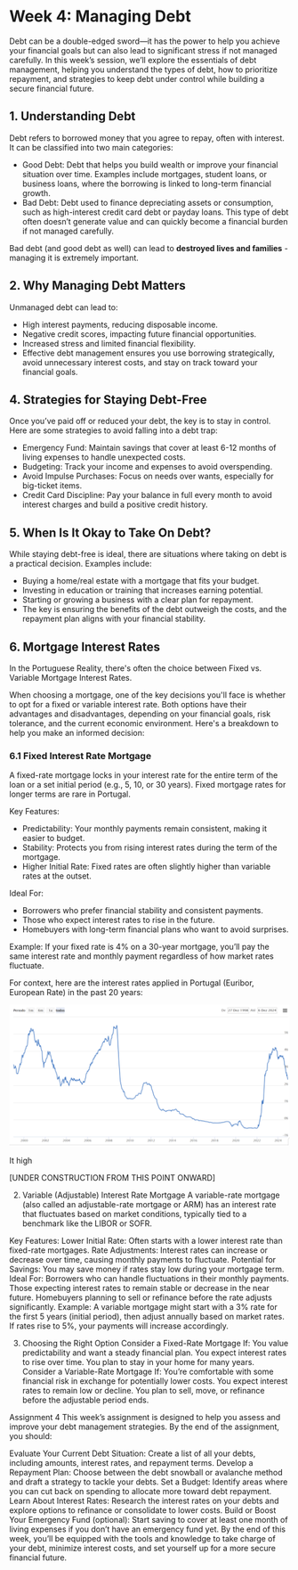 # Week 4: Managing Debt

Debt can be a double-edged sword—it has the power to help you achieve your financial goals but can also lead to significant stress if not managed carefully. In this week’s session, we’ll explore the essentials of debt management, helping you understand the types of debt, how to prioritize repayment, and strategies to keep debt under control while building a secure financial future.

## 1. Understanding Debt
Debt refers to borrowed money that you agree to repay, often with interest. It can be classified into two main categories:

- Good Debt: Debt that helps you build wealth or improve your financial situation over time. Examples include mortgages, student loans, or business loans, where the borrowing is linked to long-term financial growth.
- Bad Debt: Debt used to finance depreciating assets or consumption, such as high-interest credit card debt or payday loans. This type of debt often doesn’t generate value and can quickly become a financial burden if not managed carefully.

Bad debt (and good debt as well) can lead to **destroyed lives and families** - managing it is extremely important.

## 2. Why Managing Debt Matters
Unmanaged debt can lead to:

- High interest payments, reducing disposable income.
- Negative credit scores, impacting future financial opportunities.
- Increased stress and limited financial flexibility.
- Effective debt management ensures you use borrowing strategically, avoid unnecessary interest costs, and stay on track toward your financial goals.


## 4. Strategies for Staying Debt-Free
Once you’ve paid off or reduced your debt, the key is to stay in control. Here are some strategies to avoid falling into a debt trap:

- Emergency Fund: Maintain savings that cover at least 6-12 months of living expenses to handle unexpected costs.
- Budgeting: Track your income and expenses to avoid overspending.
- Avoid Impulse Purchases: Focus on needs over wants, especially for big-ticket items.
- Credit Card Discipline: Pay your balance in full every month to avoid interest charges and build a positive credit history.

## 5. When Is It Okay to Take On Debt?
While staying debt-free is ideal, there are situations where taking on debt is a practical decision. Examples include:

- Buying a home/real estate with a mortgage that fits your budget.
- Investing in education or training that increases earning potential.
- Starting or growing a business with a clear plan for repayment.
- The key is ensuring the benefits of the debt outweigh the costs, and the repayment plan aligns with your financial stability.

## 6. Mortgage Interest Rates

In the Portuguese Reality, there's often the choice between Fixed vs. Variable Mortgage Interest Rates.

When choosing a mortgage, one of the key decisions you'll face is whether to opt for a fixed or variable interest rate. Both options have their advantages and disadvantages, depending on your financial goals, risk tolerance, and the current economic environment. Here's a breakdown to help you make an informed decision:

### 6.1 Fixed Interest Rate Mortgage
A fixed-rate mortgage locks in your interest rate for the entire term of the loan or a set initial period (e.g., 5, 10, or 30 years). Fixed mortgage rates for longer terms are rare in Portugal.

Key Features:
- Predictability: Your monthly payments remain consistent, making it easier to budget.
- Stability: Protects you from rising interest rates during the term of the mortgage.
- Higher Initial Rate: Fixed rates are often slightly higher than variable rates at the outset.

Ideal For:
- Borrowers who prefer financial stability and consistent payments.
- Those who expect interest rates to rise in the future.
- Homebuyers with long-term financial plans who want to avoid surprises.

Example:
If your fixed rate is 4% on a 30-year mortgage, you’ll pay the same interest rate and monthly payment regardless of how market rates fluctuate.

For context, here are the interest rates applied in Portugal (Euribor, European Rate) in the past 20 years: 

![alt text](image.png)

It high

[UNDER CONSTRUCTION FROM THIS POINT ONWARD]

2. Variable (Adjustable) Interest Rate Mortgage
A variable-rate mortgage (also called an adjustable-rate mortgage or ARM) has an interest rate that fluctuates based on market conditions, typically tied to a benchmark like the LIBOR or SOFR.

Key Features:
Lower Initial Rate: Often starts with a lower interest rate than fixed-rate mortgages.
Rate Adjustments: Interest rates can increase or decrease over time, causing monthly payments to fluctuate.
Potential for Savings: You may save money if rates stay low during your mortgage term.
Ideal For:
Borrowers who can handle fluctuations in their monthly payments.
Those expecting interest rates to remain stable or decrease in the near future.
Homebuyers planning to sell or refinance before the rate adjusts significantly.
Example:
A variable mortgage might start with a 3% rate for the first 5 years (initial period), then adjust annually based on market rates. If rates rise to 5%, your payments will increase accordingly.

3. Choosing the Right Option
Consider a Fixed-Rate Mortgage If:
You value predictability and want a steady financial plan.
You expect interest rates to rise over time.
You plan to stay in your home for many years.
Consider a Variable-Rate Mortgage If:
You’re comfortable with some financial risk in exchange for potentially lower costs.
You expect interest rates to remain low or decline.
You plan to sell, move, or refinance before the adjustable period ends.

Assignment 4
This week’s assignment is designed to help you assess and improve your debt management strategies. By the end of the assignment, you should:

Evaluate Your Current Debt Situation: Create a list of all your debts, including amounts, interest rates, and repayment terms.
Develop a Repayment Plan: Choose between the debt snowball or avalanche method and draft a strategy to tackle your debts.
Set a Budget: Identify areas where you can cut back on spending to allocate more toward debt repayment.
Learn About Interest Rates: Research the interest rates on your debts and explore options to refinance or consolidate to lower costs.
Build or Boost Your Emergency Fund (optional): Start saving to cover at least one month of living expenses if you don’t have an emergency fund yet.
By the end of this week, you’ll be equipped with the tools and knowledge to take charge of your debt, minimize interest costs, and set yourself up for a more secure financial future.


